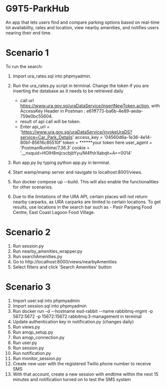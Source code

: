 # G9T5-ParkHub
An app that lets users find and compare parking options based on real-time lot availability, rates and location, view nearby amenities, and notifies users nearing their end time.


# Scenario 1
To run the search:
1. Import ura_rates.sql into phpmyadmin.
2. Run the ura_rates.py script in terminal. Change the token if you are inserting the database as it needs to be retrieved daily
   - call url https://www.ura.gov.sg/uraDataService/insertNewToken.action, with
     AccessKey Header in Postman : e61ff773-ba6b-4e89-aeda-759e0bc55604.
    - result of api call will be token.
    - Enter api_url = 'https://www.ura.gov.sg/uraDataService/invokeUraDS?service=Car_Park_Details'
access_key = '04560d6a-1e36-4e14-80bf-85616c85510f'
token = ******your token here
user_agent = 'PostmanRuntime/7.36.3'
cookie = '__nxquid=HOIH8mjcscbjbYyu/M4fhlrXabqh+A==0014'

4. Run app.py by typing python app.py in terminal.
5. Start wamp/mamp server and navigate to localhost:8001/views.
6. Run docker compose up --build. This will also enable the functionalities for other scenarios.
7. Due to the limitations of the URA API, certain places will not return nearby carparks, as URA carparks are limited to certain locations. To get results, use locations in the search bar such as - Pasir Panjang Food Centre, East Coast Lagoon Food Village.


# Scenario 2
1. Run session.py
2. Run nearby_amenities_wrapper.py
3. Run searchAmenities.py
4. Go to http://localhost:8000/views/nearbyAmenities
5. Select filters and click 'Search Amenities' button
   
# Scenario 3
1. Import user.sql into phpmyadmin
2. Import session.sql into phpmyadmin
3. Run docker run -d --hostname esd-rabbit --name rabbitmq-mgmt -p 5672:5672 -p 15672:15672 rabbitmq:3-management in terminal
4. Update authentication key in notification.py (changes daily)
5. Run views.py
6. Run amqp_setup.py
7. Run amqp_connection.py
8. Run user.py
9. Run session.py
10. Run notification.py
11. Run monitor_session.py
12. Create new user with the registered Twilio phone number to receive SMS
13. With that account, create a new session with endtime within the next 15 minutes and notification turned on to test the SMS system
